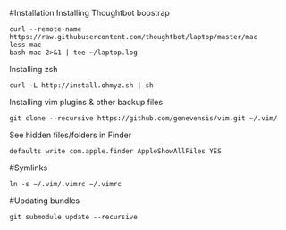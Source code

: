 #Installation
Installing Thoughtbot boostrap
```
curl --remote-name https://raw.githubusercontent.com/thoughtbot/laptop/master/mac
less mac
bash mac 2>&1 | tee ~/laptop.log
```

Installing zsh
```
curl -L http://install.ohmyz.sh | sh
```

Installing vim plugins & other backup files
```
git clone --recursive https://github.com/genevensis/vim.git ~/.vim/
```

See hidden files/folders in Finder
```
defaults write com.apple.finder AppleShowAllFiles YES
```

#Symlinks
```
ln -s ~/.vim/.vimrc ~/.vimrc
```

#Updating bundles
```
git submodule update --recursive
```
